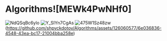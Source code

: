 # Algorithms![MEWk4PwNHf0]
![NdQSqBc6ylo](https://github.com/shpvckdotov/Algorithms/assets/126060577/ed9b542e-110c-479b-b3df-330287bc16af)
![Y_SIYn7CgAs](https://github.com/shpvckdotov/Algorithms/assets/126060577/57e80212-d055-4215-b274-80de977d77fe)
![475W1Sz48zw](https://github.com/shpvckdotov/Algorithms/assets/126060577/2630e1fa-18f4-4af0-846b-0335cc4a927e)
(https://github.com/shpvckdotov/Algorithms/assets/126060577/6e036836-4548-43ea-bc17-21004bba258e)
